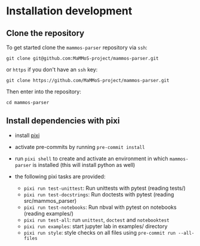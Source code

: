 # Installation development
## Clone the repository

To get started clone the `mammos-parser` repository via `ssh`:

```shell
git clone git@github.com:MaMMoS-project/mammos-parser.git
```
or `https` if you don't have an `ssh` key:

```shell
git clone https://github.com/MaMMoS-project/mammos-parser.git
```

Then enter into the repository:

```shell
cd mammos-parser
```

## Install dependencies with pixi

- install [pixi](https://pixi.sh)

- activate pre-commits by running `pre-commit install`

- run `pixi shell` to create and activate an environment in which `mammos-parser` is installed (this will install python as well)

- the following pixi tasks are provided:

  - `pixi run test-unittest`: Run unittests with pytest (reading tests/)
  - `pixi run test-docstrings`: Run doctests with pytest (reading src/mammos_parser)
  - `pixi run test-notebooks`: Run nbval with pytest on notebooks (reading examples/)
  - `pixi run test-all`: run `unittest`, `doctest` and `notebooktest`
  - `pixi run examples`: start jupyter lab in examples/ directory
  - `pixi run style`: style checks on all files using `pre-commit run --all-files`
